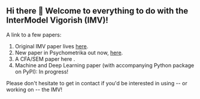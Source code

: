 ## Hi there 👋 Welcome to everything to do with the InterModel Vigorish (IMV)!

A link to a few papers:

1. Original IMV paper lives [here](https://scholar.google.com/citations?view_op=view_citation&hl=en&user=8bd7KNgAAAAJ&citation_for_view=8bd7KNgAAAAJ:HDshCWvjkbEC).
2. New paper in Psychometrika out now, [here](https://link.springer.com/article/10.1007/s11336-024-09977-2).
3. A CFA/SEM paper here [](https://psyarxiv.com/tv9bd/download/?format=pdf).
4. Machine and Deep Learning paper (with accompanying Python package on PyPI): In progress!

Please don't hesitate to get in contact if you'd be interested in using -- or working on -- the IMV!
